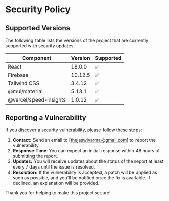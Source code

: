 # Security Policy

## Supported Versions

The following table lists the versions of the project that are currently supported with security updates:

| Component                | Version    | Supported          |
| ------------------------ | ---------- | ------------------ |
| React                    | 18.0.0     | :white_check_mark: |
| Firebase                 | 10.12.5    | :white_check_mark: |
| Tailwind CSS             | 3.4.12     | :white_check_mark: |
| @mui/material            | 5.13.1     | :white_check_mark: |
| @vercel/speed-insights   | 1.0.12     | :white_check_mark: |

## Reporting a Vulnerability

If you discover a security vulnerability, please follow these steps:

1. **Contact:** Send an email to [thejaswivarma@gmail.com] to report the vulnerability.
2. **Response Time:** You can expect an initial response within 48 hours of submitting the report.
3. **Updates:** You will receive updates about the status of the report at least every 7 days until the issue is resolved.
4. **Resolution:** If the vulnerability is accepted, a patch will be applied as soon as possible, and you'll be notified once the fix is available. If declined, an explanation will be provided.

Thank you for helping to make this project secure!
